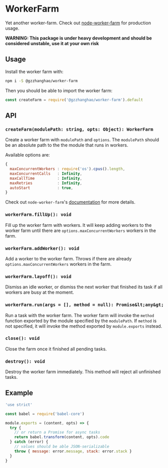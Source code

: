 # WorkerFarm

Yet another worker-farm. Check out [node-worker-farm](https://github.com/rvagg/node-worker-farm) for production usage.

__WARNING: This package is under heavy development and should be considered unstable, use it at your own risk__

## Usage

Install the worker farm with:

```bash
npm i -S @gzzhanghao/worker-farm
```

Then you should be able to import the worker farm:

```javascript
const createFarm = require('@gzzhanghao/worker-farm').default
```

## API

### `createFarm(modulePath: string, opts: Object): WorkerFarm`

Create a worker farm with `modulePath` and `options`. The `modulePath` should be an absolute path to the the module that runs in workers.

Available options are:

```javascript
{
  maxConcurrentWorkers : require('os').cpus().length,
  maxConcurrentCalls   : Infinity,
  maxCallTime          : Infinity,
  maxRetries           : Infinity,
  autoStart            : true,
}
```

Check out `node-worker-farm`'s [documentation](https://github.com/rvagg/node-worker-farm#options) for more details.

### `workerFarm.fillUp(): void`

Fill up the worker farm with workers. It will keep adding workers to the worker farm until there are `options.maxConcurrentWorkers` workers in the farm.

### `workerFarm.addWorker(): void`

Add a worker to the worker farm. Throws if there are already `options.maxConcurrentWorkers` workers in the farm.

### `workerFarm.layoff(): void`

Dismiss an idle worker, or dismiss the next worker that finished its task if all workers are busy at the moment.

### `workerFarm.run(args = [], method = null): Promise&lt;any&gt;`

Run a task with the worker farm. The worker farm will invoke the `method` function exported by the module specified by the `modulePath`. If `method` is not specified, it will invoke the method exported by `module.exports` instead.

### `close(): void`

Close the farm once it finished all pending tasks.

### `destroy(): void`

Destroy the worker farm immediately. This method will reject all unfinished tasks.

## Example

```javascript
'use strict'

const babel = require('babel-core')

module.exports = (content, opts) => {
  try {
    // or return a Promise for async tasks
    return babel.transform(content, opts).code
  } catch (error) {
    // values should be able JSON-serializable
    throw { message: error.message, stack: error.stack }
  }
}
```
